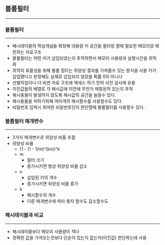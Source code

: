 ## 블룸필터
<hr/>

### 블룸필터
<hr/>

* 해시테이블의 핵심개념을 확장해 대용량 키 공간을 필터링 할때 필요한 메모리양 제한하는 자료구조
* 블룸필터는 어떤 키가 삽입되었는지 추적하면서 메모리 사용량과 실행시간을 최적화
* 최적의 효윬성을 위해 블룸 핌터는 위양성 결과를 가져올수 있는 방식을 사용 키가 삽입됐다고 판정해도 실제로 삽입되지 않았을 확률 0이 아니다
* 선별작업이나 더 비싼 자료 구조에 액세스 하기 전의 사전 검사에 유용
* 이진값들의 배열로 각 해시값에 이전에 무언가 매핑된적 있는지 추적
* 해시충돌이 발생하지 않도록 해시값의 공간을 늘릴수 있다.
* 해시충돌을 피하기위해 여러개의 해시함수를 사용할수도 있다.
* 비밀번호 입력시 취야한 비밀번호인지 판단할때 블룸필터를 사용할수 있다.

### 블름필터 매개변수
<hr/>

* 3가지 매개변수로 위양성 비율 조절
* 위양성 비율
  * (1 - (1 - 1/m)^(kn))^k
  * m
    * 필터 크기
    * 증가시키면 항상 위양성 비율 감소
  * n
    * 삽입된 키의 개수
    * 증가시키면 위양성 비율 증가
  * k
    * 해시함수의 개수
    * 다른 매개변수에 따라 릉자 할수도 감소할수도

### 해시테이블과 비교
<hr/>

* 해시테이블보다 메모리 사용량이 적다
* 정확한 값을 가져오는것보다 단순이 있는지 없는지(이진값) 판단하는데 사용